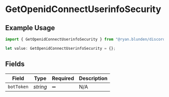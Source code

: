 # GetOpenidConnectUserinfoSecurity

## Example Usage

```typescript
import { GetOpenidConnectUserinfoSecurity } from "@ryan.blunden/discord-sdk/models/operations";

let value: GetOpenidConnectUserinfoSecurity = {};
```

## Fields

| Field              | Type               | Required           | Description        |
| ------------------ | ------------------ | ------------------ | ------------------ |
| `botToken`         | *string*           | :heavy_minus_sign: | N/A                |